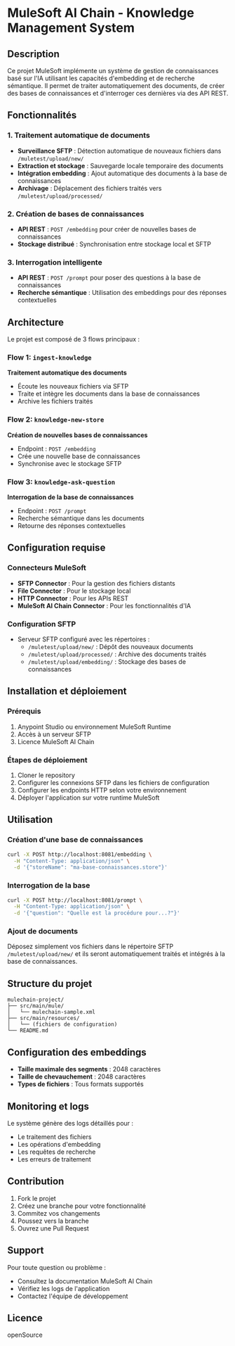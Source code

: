 # MuleSoft AI Chain - Knowledge Management System

## Description

Ce projet MuleSoft implémente un système de gestion de connaissances basé sur l'IA utilisant les capacités d'embedding et de recherche sémantique. Il permet de traiter automatiquement des documents, de créer des bases de connaissances et d'interroger ces dernières via des API REST.

## Fonctionnalités

### 1. Traitement automatique de documents
- **Surveillance SFTP** : Détection automatique de nouveaux fichiers dans `/muletest/upload/new/`
- **Extraction et stockage** : Sauvegarde locale temporaire des documents
- **Intégration embedding** : Ajout automatique des documents à la base de connaissances
- **Archivage** : Déplacement des fichiers traités vers `/muletest/upload/processed/`

### 2. Création de bases de connaissances
- **API REST** : `POST /embedding` pour créer de nouvelles bases de connaissances
- **Stockage distribué** : Synchronisation entre stockage local et SFTP

### 3. Interrogation intelligente
- **API REST** : `POST /prompt` pour poser des questions à la base de connaissances
- **Recherche sémantique** : Utilisation des embeddings pour des réponses contextuelles

## Architecture

Le projet est composé de 3 flows principaux :

### Flow 1: `ingest-knowledge`
**Traitement automatique des documents**
- Écoute les nouveaux fichiers via SFTP
- Traite et intègre les documents dans la base de connaissances
- Archive les fichiers traités

### Flow 2: `knowledge-new-store`
**Création de nouvelles bases de connaissances**
- Endpoint : `POST /embedding`
- Crée une nouvelle base de connaissances
- Synchronise avec le stockage SFTP

### Flow 3: `knowledge-ask-question`
**Interrogation de la base de connaissances**
- Endpoint : `POST /prompt`
- Recherche sémantique dans les documents
- Retourne des réponses contextuelles

## Configuration requise

### Connecteurs MuleSoft
- **SFTP Connector** : Pour la gestion des fichiers distants
- **File Connector** : Pour le stockage local
- **HTTP Connector** : Pour les APIs REST
- **MuleSoft AI Chain Connector** : Pour les fonctionnalités d'IA

### Configuration SFTP
- Serveur SFTP configuré avec les répertoires :
  - `/muletest/upload/new/` : Dépôt des nouveaux documents
  - `/muletest/upload/processed/` : Archive des documents traités
  - `/muletest/upload/embedding/` : Stockage des bases de connaissances

## Installation et déploiement

### Prérequis
1. Anypoint Studio ou environnement MuleSoft Runtime
2. Accès à un serveur SFTP
3. Licence MuleSoft AI Chain

### Étapes de déploiement
1. Cloner le repository
2. Configurer les connexions SFTP dans les fichiers de configuration
3. Configurer les endpoints HTTP selon votre environnement
4. Déployer l'application sur votre runtime MuleSoft

## Utilisation

### Création d'une base de connaissances
```bash
curl -X POST http://localhost:8081/embedding \
  -H "Content-Type: application/json" \
  -d '{"storeName": "ma-base-connaissances.store"}'
```

### Interrogation de la base
```bash
curl -X POST http://localhost:8081/prompt \
  -H "Content-Type: application/json" \
  -d '{"question": "Quelle est la procédure pour...?"}'
```

### Ajout de documents
Déposez simplement vos fichiers dans le répertoire SFTP `/muletest/upload/new/` et ils seront automatiquement traités et intégrés à la base de connaissances.

## Structure du projet

```
mulechain-project/
├── src/main/mule/
│   └── mulechain-sample.xml
├── src/main/resources/
│   └── (fichiers de configuration)
└── README.md
```

## Configuration des embeddings

- **Taille maximale des segments** : 2048 caractères
- **Taille de chevauchement** : 2048 caractères
- **Types de fichiers** : Tous formats supportés

## Monitoring et logs

Le système génère des logs détaillés pour :
- Le traitement des fichiers
- Les opérations d'embedding
- Les requêtes de recherche
- Les erreurs de traitement

## Contribution

1. Fork le projet
2. Créez une branche pour votre fonctionnalité
3. Commitez vos changements
4. Poussez vers la branche
5. Ouvrez une Pull Request

## Support

Pour toute question ou problème :
- Consultez la documentation MuleSoft AI Chain
- Vérifiez les logs de l'application
- Contactez l'équipe de développement

## Licence

openSource
